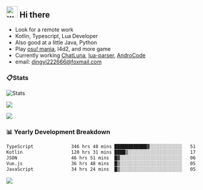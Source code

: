 ## <img alt="wave" src="https://raw.githubusercontent.com/MartinHeinz/MartinHeinz/master/wave.gif" width="30px"> Hi there

- Look for a remote work
- Kotlin, Typescript, Lua Developer
- Also good at a little Java, Python
- Play [osu! mania](https://osu.ppy.sh/users/29808669), l4d2, and more game
- Currently working [ChatLuna](https://github.com/ChatLunaLab), [lua-parser](https://github.com/dingyi222666/lua-parser), [AndroCode](https://github.com/dingyi222666/AndroCode)
- email: [dingyi222666@foxmail.com](mailto:dingyi222666@foxmail.com)

### 📋Stats

![Stats](https://github-readme-stats.vercel.app/api?username=dingyi222666&show_icons=true&icon_color=47A69E&title_color=47A69E&count_private=true)    

![](https://api.githubtrends.io/user/svg/dingyi222666/langs?time_range=one_year&include_private=True&loc_metric=changed&theme=classic)

![](http://github-profile-summary-cards.vercel.app/api/cards/productive-time?username=dingyi222666&theme=nord_dark&utcOffset=8)

### 📊 Yearly Development Breakdown

<!--START_SECTION:waka-->

```txt
TypeScript              346 hrs 48 mins ████████████▓░░░░░░░░░░░░   51.24 %
Kotlin                  120 hrs 31 mins ████▒░░░░░░░░░░░░░░░░░░░░   17.81 %
JSON                    46 hrs 51 mins  █▓░░░░░░░░░░░░░░░░░░░░░░░   06.92 %
Vue.js                  36 hrs 48 mins  █▒░░░░░░░░░░░░░░░░░░░░░░░   05.44 %
JavaScript              34 hrs 24 mins  █▒░░░░░░░░░░░░░░░░░░░░░░░   05.08 %
```

<!--END_SECTION:waka-->

![](https://komarev.com/ghpvc/?username=dingyi222666)

